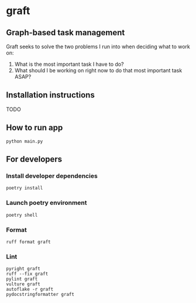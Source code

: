 # graft

## Graph-based task management

Graft seeks to solve the two problems I run into when deciding what to work on:
1. What is the most important task I have to do?
2. What should I be working on right now to do that most important task ASAP?

## Installation instructions
TODO

## How to run app
```python main.py```

## For developers
### Install developer dependencies
```poetry install```

### Launch poetry environment
```poetry shell```

### Format
```
ruff format graft
```

### Lint
```
pyright graft
ruff --fix graft
pylint graft
vulture graft
autoflake -r graft
pydocstringformatter graft
```
